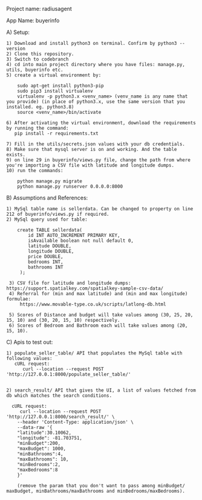 Project name: radiusagent

App Name: buyerinfo

A) Setup:

    1) Download and install python3 on terminal. Confirm by python3 --version
    2) Clone this repository.
    3) Switch to codebranch
    4) cd into main project directory where you have files: manage.py, utils, buyerinfo etc.
    5) create a virtual environment by:

        sudo apt-get install python3-pip
        sudo pip3 install virtualenv
        virtualenv -p python3.x <venv_name> (venv_name is any name that you provide) (in place of python3.x, use the same version that you installed. eg. python3.8) 
        source <venv_name>/bin/activate

    6) After activating the virtual environment, download the requirements by running the command:
       pip install -r requirements.txt

    7) Fill in the utils/secrets.json values with your db credentials.
    8) Make sure that mysql server is on and working. And the table exists.
    9) on line 29 in buyerinfo/views.py file, change the path from where you're importing a CSV file with latitude and longitude dumps.
    10) run the commands:

        python manage.py migrate
        python manage.py runserver 0.0.0.0:8000
   

B) Assumptions and References:

    1) MySql table name is sellerdata. Can be changed to property on line 212 of buyerinfo/views.py if required.
    2) MySql query used for table:
    
        create TABLE sellerdata(
            id INT AUTO_INCREMENT PRIMARY KEY,
            isAvailable boolean not null default 0,
            latitude DOUBLE,
            longitude DOUBLE,
            price DOUBLE,
            bedrooms INT,
            bathrooms INT
         );
         
     3) CSV file for latitude and longitude dumps: https://support.spatialkey.com/spatialkey-sample-csv-data/
     4) Referral for (min and max latitude) and (min and max longitude) formulae: 
         https://www.movable-type.co.uk/scripts/latlong-db.html
         
     5) Scores of Distance and budget will take values among (30, 25, 20, 15, 10) and (30, 20, 15, 10) respectively.
     6) Scores of Bedroom and Bathroom each will take values among (20, 15, 10).


C) Apis to test out:

    1) populate_seller_table/ API that populates the MySql table with following values:
       cURL request:
          curl --location --request POST 'http://127.0.0.1:8000/populate_seller_table/'
      
    
    2) search_result/ API that gives the UI, a list of values fetched from db which matches the search conditions.
    
      cURL request:
         curl --location --request POST 'http://127.0.0.1:8000/search_result/' \
        --header 'Content-Type: application/json' \
        --data-raw '{
        "latitude":30.10062,
        "longitude": -81.703751,
        "minBudget":200,
        "maxBudget": 1000,
        "minBathrooms":4,
        "maxBathrooms": 10,
        "minBedrooms":2,
        "maxBedrooms":8
        }'
        
        (remove the param that you don't want to pass among minBudget/ maxBudget, minBathrooms/maxBathrooms and minBedrooms/maxBedrooms).

